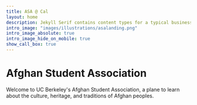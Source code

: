 ```yaml
---
title: ASA @ Cal
layout: home
description: Jekyll Serif contains content types for a typical business website. The theme is fully responsive, blazing fast and artfully illustrated.
intro_image: "images/illustrations/asalanding.png"
intro_image_absolute: true
intro_image_hide_on_mobile: true
show_call_box: true
---
```


# Afghan Student Association
Welcome to UC Berkeley's Afghan Student Association, a plane to learn about the culture, heritage, and traditions of Afghan peoples.
